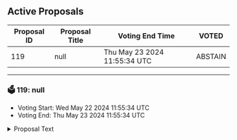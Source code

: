 ## Active Proposals

| Proposal ID | Proposal Title | Voting End Time | VOTED |
|-------------|----------------|-----------------|-------|
| 119 | null | Thu May 23 2024 11:55:34 UTC | ABSTAIN |

---

### 🗳 119: null
- Voting Start: Wed May 22 2024 11:55:34 UTC
- Voting End: Thu May 23 2024 11:55:34 UTC

<details>
<summary>Proposal Text</summary>
 
null
</details>
